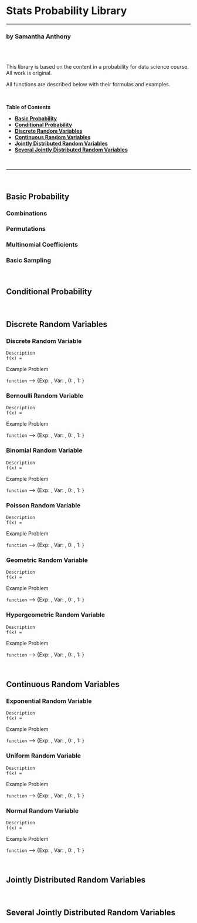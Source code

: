 # Stats Probability Library <!-- omit in toc -->
---
### by Samantha Anthony <!-- omit in toc -->

<br>
<br>

This library is based on the content in a probability for data science course. 
All work is original. 

All functions are described below with their formulas and examples.

<br>

**Table of Contents**
- [**Basic Probability**](#basic-probability)
- [**Conditional Probability**](#conditional-probability)
- [**Discrete Random Variables**](#discrete-random-variables)
- [**Continuous Random Variables**](#continuous-random-variables)
- [**Jointly Distributed Random Variables**](#jointly-distributed-random-variables)
- [**Several Jointly Distributed Random Variables**](#several-jointly-distributed-random-variables)

<br>

---

<br>

## **Basic Probability**

### Combinations <!-- omit in toc -->
### Permutations <!-- omit in toc -->
### Multinomial Coefficients <!-- omit in toc -->
### Basic Sampling <!-- omit in toc -->

<br>

## **Conditional Probability**

<br>

## **Discrete Random Variables**

### Discrete Random Variable <!-- omit in toc -->
    Description
    f(x) = 
Example Problem

`function` --> {Exp: , Var: , 0: , 1: }

### Bernoulli Random Variable <!-- omit in toc -->
    Description
    f(x) = 
Example Problem

`function` --> {Exp: , Var: , 0: , 1: }

### Binomial Random Variable <!-- omit in toc -->
    Description
    f(x) = 
Example Problem

`function` --> {Exp: , Var: , 0: , 1: }

### Poisson Random Variable <!-- omit in toc -->
    Description
    f(x) = 
Example Problem

`function` --> {Exp: , Var: , 0: , 1: }

### Geometric Random Variable <!-- omit in toc -->
    Description
    f(x) = 
Example Problem

`function` --> {Exp: , Var: , 0: , 1: }

### Hypergeometric Random Variable <!-- omit in toc -->
    Description
    f(x) = 
Example Problem

`function` --> {Exp: , Var: , 0: , 1: }

<br>

## **Continuous Random Variables**

### Exponential Random Variable <!-- omit in toc -->
    Description
    f(x) = 
Example Problem

`function` --> {Exp: , Var: , 0: , 1: }

### Uniform Random Variable <!-- omit in toc -->
    Description
    f(x) = 
Example Problem

`function` --> {Exp: , Var: , 0: , 1: }

### Normal Random Variable <!-- omit in toc -->
    Description
    f(x) = 
Example Problem

`function` --> {Exp: , Var: , 0: , 1: }

<br>

## **Jointly Distributed Random Variables**

<br>

## **Several Jointly Distributed Random Variables**
